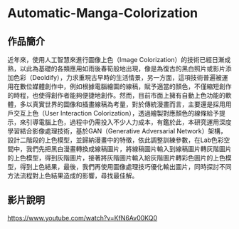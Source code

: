 # Automatic-Manga-Colorization
## 作品簡介
近年來，使用人工智慧來進行圖像上色（Image Colorization）的技術已經日漸成熟，以此為基礎的各類應用如雨後春筍般地出現，像是為復古的黑白照片或影片添加色彩（Deoldify），力求重現古早時的生活情景，另一方面，這項技術普遍被運用在數位媒體創作中，例如根據電腦繪圖的線稿，賦予適當的顏色，不僅縮短創作的時程，也使得創作者能夠便捷地創作。然而，目前市面上擁有自動上色功能的軟體，多以真實世界的圖像和插畫線稿為考量，對於傳統漫畫而言，主要還是採用用戶交互上色（User Interaction Colorization），透過繪製對應顏色的線條給予提示，來引導電腦上色，過程中仍需投入不少人力成本，有鑑於此，本研究運用深度學習結合影像處理技術，基於GAN（Generative Adversarial Network）架構，設計二階段的上色模型，並歸納漫畫中的特徵，依此調整訓練參數，在Lab色彩空間中，我們先把黑白漫畫轉換成線稿圖片，將線稿圖片輸入到線稿圖片轉灰階圖片的上色模型，得到灰階圖片，接著將灰階圖片輸入給灰階圖片轉彩色圖片的上色模型，得到上色結果，最後，我們再使用圖像處理技巧優化輸出圖片，同時探討不同方法流程對上色結果造成的影響，尋找最佳解。
## 影片說明
https://www.youtube.com/watch?v=KfN6Av00KQ0
